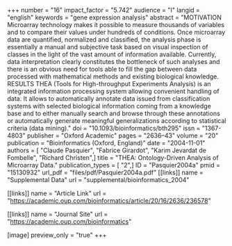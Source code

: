 +++
number = "16"
impact_factor = "5.742"
audience = "I"
langid = "english"
keywords = "gene expression analysis"
abstract = "MOTIVATION Microarray technology makes it possible to measure thousands of variables and to compare their values under hundreds of conditions. Once microarray data are quantified, normalized and classified, the analysis phase is essentially a manual and subjective task based on visual inspection of classes in the light of the vast amount of information available. Currently, data interpretation clearly constitutes the bottleneck of such analyses and there is an obvious need for tools able to fill the gap between data processed with mathematical methods and existing biological knowledge. RESULTS THEA (Tools for High-throughput Experiments Analysis) is an integrated information processing system allowing convenient handling of data. It allows to automatically annotate data issued from classification systems with selected biological information coming from a knowledge base and to either manually search and browse through these annotations or automatically generate meaningful generalizations according to statistical criteria (data mining)."
doi = "10.1093/bioinformatics/bth295"
issn = "1367-4803"
publisher = "Oxford Academic"
pages = "2636–43"
volume = "20"
publication = "Bioinformatics (Oxford, England)"
date = "2004-11-01"
authors = [ "Claude Pasquier", "Fabrice Girardot", "Karim Jevardat de Fombelle", "Richard Christen",]
title = "THEA: Ontology-Driven Analysis of Microarray Data."
publication_types = [ "2",]
ID = "Pasquier2004a"
pmid = "15130932"
url_pdf = "files/pdf/Pasquier2004a.pdf"
[[links]]
name = "Supplemental Data"
url = "supplemental/bioinformatics_2004"

[[links]]
name = "Article Link"
url = "https://academic.oup.com/bioinformatics/article/20/16/2636/236578"

[[links]]
name = "Journal Site"
url = "https://academic.oup.com/bioinformatics"

[image]
preview_only = "true"
+++
